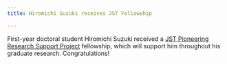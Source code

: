 ```yaml
---
title: Hiromichi Suzuki receives JST Fellowship

---
```


First-year doctoral student Hiromichi Suzuki received a [JST Pioneering Research Support Project](https://pgd.tohoku.ac.jp/english/rpc/next_generation.html) fellowship, which will support him throughout his graduate research. Congratulations!


